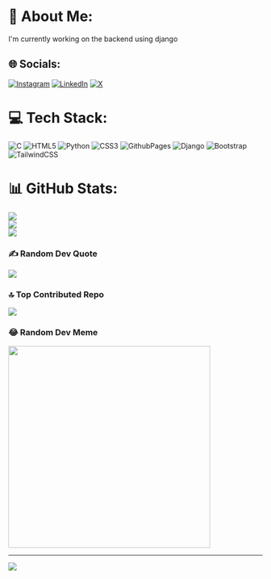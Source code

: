 # 💫 About Me:
I'm currently working on the backend using django


## 🌐 Socials:
[![Instagram](https://img.shields.io/badge/Instagram-%23E4405F.svg?logo=Instagram&logoColor=white)](https://instagram.com/Suhail__Saifi_07) [![LinkedIn](https://img.shields.io/badge/LinkedIn-%230077B5.svg?logo=linkedin&logoColor=white)](https://linkedin.com/in/suhailsaifi5210) [![X](https://img.shields.io/badge/X-black.svg?logo=X&logoColor=white)](https://x.com/@SuhailS52825522) 

# 💻 Tech Stack:
![C](https://img.shields.io/badge/c-%2300599C.svg?style=for-the-badge&logo=c&logoColor=white) ![HTML5](https://img.shields.io/badge/html5-%23E34F26.svg?style=for-the-badge&logo=html5&logoColor=white) ![Python](https://img.shields.io/badge/python-3670A0?style=for-the-badge&logo=python&logoColor=ffdd54) ![CSS3](https://img.shields.io/badge/css3-%231572B6.svg?style=for-the-badge&logo=css3&logoColor=white) ![GithubPages](https://img.shields.io/badge/github%20pages-121013?style=for-the-badge&logo=github&logoColor=white) ![Django](https://img.shields.io/badge/django-%23092E20.svg?style=for-the-badge&logo=django&logoColor=white) ![Bootstrap](https://img.shields.io/badge/bootstrap-%238511FA.svg?style=for-the-badge&logo=bootstrap&logoColor=white) ![TailwindCSS](https://img.shields.io/badge/tailwindcss-%2338B2AC.svg?style=for-the-badge&logo=tailwind-css&logoColor=white)
# 📊 GitHub Stats:
![](https://github-readme-stats.vercel.app/api?username=Suhail-saifi&theme=dark&hide_border=false&include_all_commits=false&count_private=false)<br/>
![](https://github-readme-streak-stats.herokuapp.com/?user=Suhail-saifi&theme=dark&hide_border=false)<br/>
![](https://github-readme-stats.vercel.app/api/top-langs/?username=Suhail-saifi&theme=dark&hide_border=false&include_all_commits=false&count_private=false&layout=compact)

### ✍️ Random Dev Quote
![](https://quotes-github-readme.vercel.app/api?type=horizontal&theme=radical)

### 🔝 Top Contributed Repo
![](https://github-contributor-stats.vercel.app/api?username=Suhail-saifi&limit=5&theme=dark&combine_all_yearly_contributions=true)

### 😂 Random Dev Meme
<img src='https://randommeme-five.vercel.app/' style="height: 400px;"/>

---
[![](https://visitcount.itsvg.in/api?id=Suhail-saifi&icon=0&color=0)](https://visitcount.itsvg.in)

<!-- Proudly created with GPRM ( https://gprm.itsvg.in ) -->
